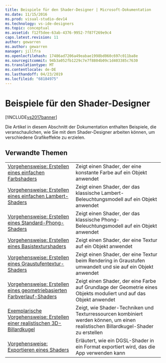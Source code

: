 ```yaml
---
title: Beispiele für den Shader-Designer | Microsoft-Dokumentation
ms.date: 11/15/2016
ms.prod: visual-studio-dev14
ms.technology: vs-ide-designers
ms.topic: conceptual
ms.assetid: f12f5dee-63ab-4376-9952-7f87f269e9c4
caps.latest.revision: 11
author: gewarren
ms.author: gewarren
manager: jillfra
ms.openlocfilehash: 17486ad7206a49eabae1998bd060c697c011ba8e
ms.sourcegitcommit: 94b3a052fb1229c7e7f8804b09c1d403385c7630
ms.translationtype: MT
ms.contentlocale: de-DE
ms.lasthandoff: 04/23/2019
ms.locfileid: "68184975"
---
```

# <a name="shader-designer-examples"></a>Beispiele für den Shader-Designer
[!INCLUDE[vs2017banner](../includes/vs2017banner.md)]

Die Artikel in diesem Abschnitt der Dokumentation enthalten Beispiele, die veranschaulichen, wie Sie mit dem Shader-Designer arbeiten können, um verschiedene Grafikeffekte zu erzielen.  
  
## <a name="related-topics"></a>Verwandte Themen  
  
|||  
|-|-|  
|[Vorgehensweise: Erstellen eines einfachen Farbshaders](../designers/how-to-create-a-basic-color-shader.md)|Zeigt einen Shader, der eine konstante Farbe auf ein Objekt anwendet|  
|[Vorgehensweise: Erstellen eines einfachen Lambert-Shaders](../designers/how-to-create-a-basic-lambert-shader.md)|Zeigt einen Shader, der das klassische Lambert-Beleuchtungsmodell auf ein Objekt anwendet|  
|[Vorgehensweise: Erstellen eines Standard-Phong-Shaders](../designers/how-to-create-a-basic-phong-shader.md)|Zeigt einen Shader, der das klassische Phong-Beleuchtungsmodell auf ein Objekt anwendet|  
|[Vorgehensweise: Erstellen eines Basistexturshaders](../designers/how-to-create-a-basic-texture-shader.md)|Zeigt einen Shader, der eine Textur auf ein Objekt anwendet|  
|[Vorgehensweise: Erstellen eines Graustufentextur-Shaders](../designers/how-to-create-a-grayscale-texture-shader.md)|Zeigt einen Shader, der eine Textur beim Rendering in Graustufen umwandelt und sie auf ein Objekt anwendet|  
|[Vorgehensweise: Erstellen eines geometriebasierten Farbverlauf-Shaders](../designers/how-to-create-a-geometry-based-gradient-shader.md)|Zeigt einen Shader, der eine Farbe auf Grundlage der Geometrie eines Objekts moduliert und auf das Objekt anwendet|  
|[Exemplarische Vorgehensweise: Erstellen einer realistischen 3D-Billardkugel](../designers/walkthrough-creating-a-realistic-3-d-billiard-ball.md)|Zeigt, wie Shader-Techniken und Texturressourcen kombiniert werden können, um einen realistischen Billardkugel-Shader zu erstellen|  
|[Vorgehensweise: Exportieren eines Shaders](../designers/how-to-export-a-shader.md)|Erläutert, wie ein DGSL-Shader in ein Format exportiert wird, das die App verwenden kann|
